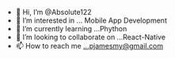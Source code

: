 - 👋 Hi, I’m @Absolute122
- 👀 I’m interested in ... Mobile App Development
- 🌱 I’m currently learning ...Phython
- 💞️ I’m looking to collaborate on ...React-Native
- 📫 How to reach me ...pjamesmy@gmail.com

<!---
Absolute122/Absolute122 is a ✨ special ✨ repository because its `README.md` (this file) appears on your GitHub profile.
You can click the Preview link to take a look at your changes.
--->
